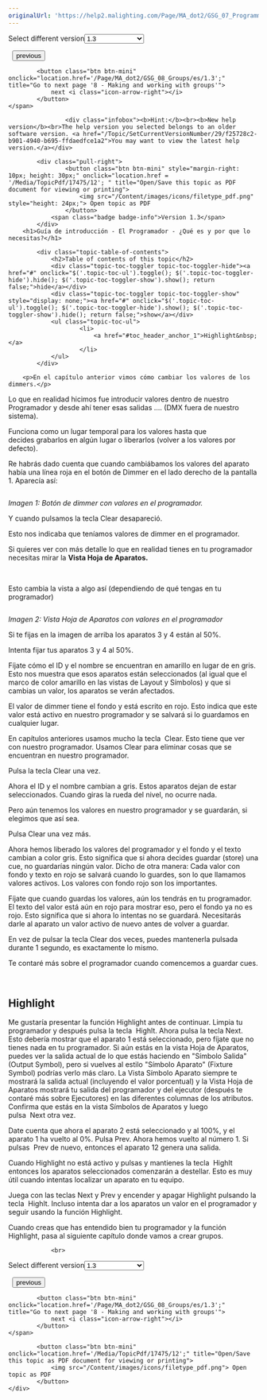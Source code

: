 ```yaml
---
originalUrl: 'https://help2.malighting.com/Page/MA_dot2/GSG_07_Programmer/es/1.3'
---
```


<div class="topic-navigation">

<div class="pull-right">
	<span class="pull-left">


<div class="pull-left">
<form action="/Topic/SetCurrentVersionNumber" class="form-inline" id="frmTagSelector" method="post">	<span class="form-mini">
		<div class="input-prepend"><span class="add-on">Select different version</span><select autocomplete="off" id="versionNumberId" name="versionNumberId" onchange="$(this).closest('#frmTagSelector').submit();" style="width: 120px;"><option value="">- latest -</option>
<option value="3">1.1</option>
<option value="7">1.2</option>
<option selected="selected" value="12">1.3</option>
<option value="16">1.5</option>
<option value="29">1.9</option>
</select></div>
		<input data-val="true" data-val-number="The field Int32 must be a number." data-val-required="The Int32 field is required." id="ProductId" name="ProductId" type="hidden" value="28">
		<input id="CurrentGuid" name="CurrentGuid" type="hidden" value="f25728c2-b901-4940-b695-ffdaedfce1a2">
	</span>
</form></div>&nbsp;	</span>
	<span class="pull-right" style="white-space: nowrap;">
			<button class="btn btn-mini" onclick="location.href='/Page/MA_dot2/GSG_06_FixtureView/es/1.3'; " title="Go to previous page '6 - Fixture view'">
				<i class="icon-arrow-left"></i> previous
			</button>

			<button class="btn btn-mini" onclick="location.href='/Page/MA_dot2/GSG_08_Groups/es/1.3';" title="Go to next page '8 - Making and working with groups'">
				next <i class="icon-arrow-right"></i> 
			</button>
	</span>
</div>
<div class="clear-fix" style="margin-bottom: 10px"></div>
</div>

					<div class="infobox"><b>Hint:</b><br><b>New help version</b><br>The help version you selected belongs to an older software version. <a href="/Topic/SetCurrentVersionNumber/29/f25728c2-b901-4940-b695-ffdaedfce1a2">You may want to view the latest help version.</a></div>

			<div class="pull-right">
					<button class="btn btn-mini" style="margin-right: 10px; height: 30px;" onclick="location.href = '/Media/TopicPdf/17475/12'; " title="Open/Save this topic as PDF document for viewing or printing">
						<img src="/Content/images/icons/filetype_pdf.png" style="height: 24px;"> Open topic as PDF
					</button>
				<span class="badge badge-info">Version 1.3</span>
			</div>
		<h1>Guía de introducción - El Programador - ¿Qué es y por que lo necesitas?</h1>

			<div class="topic-table-of-contents">
				<h2>Table of contents of this topic</h2>
				<div class="topic-toc-toggler topic-toc-toggler-hide"><a href="#" onclick="$('.topic-toc-ul').toggle(); $('.topic-toc-toggler-hide').hide(); $('.topic-toc-toggler-show').show(); return false;">hide</a></div>
				<div class="topic-toc-toggler topic-toc-toggler-show" style="display: none;"><a href="#" onclick="$('.topic-toc-ul').toggle(); $('.topic-toc-toggler-hide').show(); $('.topic-toc-toggler-show').hide(); return false;">show</a></div>
				<ul class="topic-toc-ul">
						<li>
							<a href="#toc_header_anchor_1">Highlight&nbsp;</a>
						</li>
				</ul>
			</div>

		<p>En el capítulo anterior vimos cómo cambiar los valores de los dimmers.</p>

<p>Lo que en realidad hicimos fue introducir valores dentro de nuestro Programador y desde ahí tener esas salidas …. (DMX fuera de nuestro sistema).</p>

<p>Funciona como un lugar temporal para los valores hasta que decides&nbsp;grabarlos en algún lugar o liberarlos (volver a los valores por defecto).</p>

<p>Re habrás dado cuenta que cuando cambiábamos los valores del aparato había una línea roja en el botón de Dimmer en el lado derecho de la pantalla 1. Aparecía así:</p>

<p><img alt="" src="/Media/Image/Dot2_GettingStarted_Programmer_01_1-0.png"></p>

<p><em>Imagen 1: Botón de dimmer&nbsp;con valores en el programador.</em></p>

<p>Y cuando pulsamos la tecla&nbsp;<span class="hardkey">Clear</span>&nbsp;desapareció.</p>

<p>Esto nos indicaba que teníamos valores de dimmer en el programador.</p>

<p>Si quieres ver con más detalle lo que en realidad tienes en tu programador necesitas mirar la <strong>Vista Hoja de Aparatos.</strong></p>

<p><br>
<img alt="" src="/Media/Image/Dot2_GettingStarted_Programmer_02_1-0.png"></p>

<p>Esto cambia la vista a algo así (dependiendo de qué tengas en tu programador)</p>

<p><img alt="" src="/Media/Image/Dot2_GettingStarted_Programmer_02_1-2.png"></p>

<p><em>Imagen 2: Vista Hoja de Aparatos con valores en el programador</em></p>

<p>Si te fijas en la imagen de arriba los aparatos 3 y 4 están al 50%.</p>

<p>Intenta fijar tus aparatos 3 y 4 al 50%.</p>

<p>Fíjate cómo el ID y el nombre se encuentran en amarillo en lugar de en gris. Esto nos muestra que esos aparatos están seleccionados (al igual que el marco de color amarillo en las vistas de Layout y Símbolos) y que si cambias un valor, los aparatos se verán afectados.</p>

<p>El valor de dimmer tiene el fondo y está escrito en rojo. Esto indica que este valor está activo en nuestro programador y se salvará si lo guardamos en cualquier lugar.&nbsp;&nbsp;</p>

<p>En capítulos anteriores usamos mucho la tecla&nbsp;&nbsp;<span class="hardkey">Clear</span>. Esto tiene que ver con nuestro programador. Usamos Clear para eliminar cosas que se encuentran en nuestro programador.</p>

<p>Pulsa la tecla&nbsp;<span class="hardkey">Clear</span>&nbsp;una vez.</p>

<p>Ahora el ID y el nombre cambian a gris. Estos aparatos dejan de estar seleccionados. Cuando giras la rueda del nivel, no ocurre nada.</p>

<p>Pero aún tenemos los valores en nuestro programador y se guardarán, si elegimos que así sea.&nbsp;</p>

<p>Pulsa&nbsp;<span class="hardkey">Clear</span>&nbsp;una vez más.</p>

<p>Ahora hemos liberado los valores del programador y el fondo y el texto cambian a color gris. Esto significa que si ahora decides&nbsp;guardar (store) una cue, no guardarías ningún valor. Dicho de otra manera: Cada valor con fondo y texto en rojo se salvará cuando lo guardes, son lo que llamamos valores activos. Los valores con fondo rojo son los importantes.</p>

<p>Fíjate que cuando guardas los valores, aún los tendrás en tu programador. El texto del valor está aún en rojo para mostrar eso, pero el fondo ya no es rojo. Esto significa que si ahora lo intentas no se guardará. Necesitarás darle al aparato un valor activo de nuevo antes de volver a guardar.</p>

<p>En vez de pulsar la tecla <span class="hardkey">Clear</span> dos veces, puedes mantenerla pulsada durante 1 segundo, es exactamente lo mismo.</p>

<p>Te contaré más sobre el programador cuando comencemos a guardar cues.</p>

<p>&nbsp;</p>

<a name="toc_header_anchor_1" id="toc_header_anchor_1" class="topic-toc-item"></a><h2>Highlight&nbsp;</h2>

<p>Me gustaría presentar la función Highlight antes de continuar. Limpia tu programador y después pulsa la tecla&nbsp; <span class="hardkey">Highlt</span>. Ahora pulsa la tecla&nbsp;<span class="hardkey">Next</span>. Esto debería mostrar que el aparato 1 está seleccionado, pero fíjate que no tienes nada en tu programador. Si aún estás en la vista Hoja de Aparatos, puedes ver la salida actual de lo que estás haciendo en "Símbolo Salida" (Output Symbol), pero si vuelves al estilo "Símbolo Aparato" (Fixture Symbol)&nbsp;podrías verlo más claro. La Vista Símbolo Aparato siempre te mostrará la salida actual (incluyendo el valor porcentual)&nbsp;y la Vista Hoja de Aparatos mostrará tu salida del programador y del ejecutor&nbsp;(después te contaré más sobre Ejecutores) en las diferentes columnas de los atributos. Confirma que estás en la vista Símbolos de Aparatos y luego pulsa&nbsp;&nbsp;<span class="hardkey">Next</span>&nbsp;otra vez.</p>

<p>Date cuenta que ahora el aparato 2 está seleccionado y al 100%, y el aparato 1 ha vuelto al 0%. Pulsa&nbsp;<span class="hardkey">Prev</span>.&nbsp;Ahora hemos vuelto al número 1. Si pulsas&nbsp;&nbsp;<span class="hardkey">Prev</span> de nuevo, entonces el aparato 12 genera una salida.&nbsp;</p>

<p>Cuando Highlight no está activo y pulsas y mantienes la tecla&nbsp; <span class="hardkey">Highlt</span> entonces los aparatos seleccionados comenzarán a destellar. Esto es muy útil cuando intentas localizar un aparato en tu equipo.&nbsp;</p>

<p>Juega con las teclas&nbsp;<span class="hardkey">Next</span>&nbsp;y&nbsp;<span class="hardkey">Prev</span> y encender y apagar Highlight pulsando la tecla&nbsp; <span class="hardkey">Highlt</span>.&nbsp;Incluso intenta dar a los aparatos un valor en el programador y seguir usando la función Highlight.</p>

<p>Cuando creas que has entendido bien tu programador y la función Highlight, pasa al siguiente capítulo donde vamos a crear grupos.</p>


				<br>
<div class="topic-navigation">

<div class="pull-right">
	<span class="pull-left">


<div class="pull-left">
<form action="/Topic/SetCurrentVersionNumber" class="form-inline" id="frmTagSelector" method="post">	<span class="form-mini">
		<div class="input-prepend"><span class="add-on">Select different version</span><select autocomplete="off" id="versionNumberId" name="versionNumberId" onchange="$(this).closest('#frmTagSelector').submit();" style="width: 120px;"><option value="">- latest -</option>
<option value="3">1.1</option>
<option value="7">1.2</option>
<option selected="selected" value="12">1.3</option>
<option value="16">1.5</option>
<option value="29">1.9</option>
</select></div>
		<input data-val="true" data-val-number="The field Int32 must be a number." data-val-required="The Int32 field is required." id="ProductId" name="ProductId" type="hidden" value="28">
		<input id="CurrentGuid" name="CurrentGuid" type="hidden" value="f25728c2-b901-4940-b695-ffdaedfce1a2">
	</span>
</form></div>&nbsp;	</span>
	<span class="pull-right" style="white-space: nowrap;">
			<button class="btn btn-mini" onclick="location.href='/Page/MA_dot2/GSG_06_FixtureView/es/1.3'; " title="Go to previous page '6 - Fixture view'">
				<i class="icon-arrow-left"></i> previous
			</button>

			<button class="btn btn-mini" onclick="location.href='/Page/MA_dot2/GSG_08_Groups/es/1.3';" title="Go to next page '8 - Making and working with groups'">
				next <i class="icon-arrow-right"></i> 
			</button>
	</span>
</div>
	<div class="clear-fix"></div>
	<div class="pull-right">
	
			<button class="btn btn-mini" onclick="location.href='/Media/TopicPdf/17475/12';" title="Open/Save this topic as PDF document for viewing or printing">
				<img src="/Content/images/icons/filetype_pdf.png"> Open topic as PDF
			</button>
	</div>
<div class="clear-fix" style="margin-bottom: 10px"></div>
</div>

	
